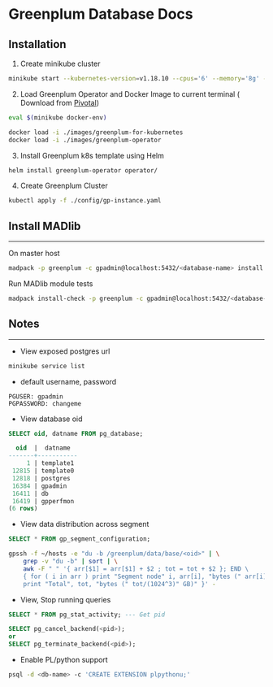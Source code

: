 # Greenplum Database Docs

## Installation

1. Create minikube cluster

```sh
minikube start --kubernetes-version=v1.18.10 --cpus='6' --memory='8g' --driver=vmware
```

2. Load Greenplum Operator and Docker Image to current terminal
   ( Download from [Pivotal](https://network.pivotal.io/))

```sh
eval $(minikube docker-env)

docker load -i ./images/greenplum-for-kubernetes
docker load -i ./images/greenplum-operator
```

3. Install Greenplum k8s template using Helm

```sh
helm install greenplum-operator operator/
```

4. Create Greenplum Cluster

```sh
kubectl apply -f ./config/gp-instance.yaml
```

## Install MADlib

---

On master host

```sh
madpack -p greenplum -c gpadmin@localhost:5432/<database-name> install
```

Run MADlib module tests

```sh
madpack install-check -p greenplum -c gpadmin@localhost:5432/<database-name>
```

## Notes

---

- View exposed postgres url

```sh
minikube service list
```

- default username, password

```
PGUSER: gpadmin
PGPASSWORD: changeme
```

- View database oid

```sql
SELECT oid, datname FROM pg_database;

  oid  |  datname
-------+-----------
     1 | template1
 12815 | template0
 12818 | postgres
 16384 | gpadmin
 16411 | db
 16419 | gpperfmon
(6 rows)
```

- View data distribution across segment

```sql
SELECT * FROM gp_segment_configuration;
```

```sh
gpssh -f ~/hosts -e "du -b /greenplum/data/base/<oid>" | \
    grep -v "du -b" | sort | \
    awk -F " " '{ arr[$1] = arr[$1] + $2 ; tot = tot + $2 }; END \
    { for ( i in arr ) print "Segment node" i, arr[i], "bytes (" arr[i]/(1024^3)" GB)"; \
    print "Total", tot, "bytes (" tot/(1024^3)" GB)" }' -
```

- View, Stop running queries

```sql
SELECT * FROM pg_stat_activity; --- Get pid

SELECT pg_cancel_backend(<pid>);
or
SELECT pg_terminate_backend(<pid>);
```

- Enable PL/python support

```sh
psql -d <db-name> -c 'CREATE EXTENSION plpythonu;'
```
